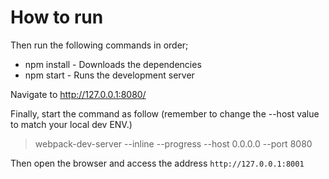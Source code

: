 # How to run

Then run the following commands in order;

* npm install - Downloads the dependencies
* npm start - Runs the development server

Navigate to http://127.0.0.1:8080/

Finally, start the command as follow (remember to change the --host value to match your local dev ENV.)

> webpack-dev-server --inline --progress --host 0.0.0.0 --port 8080

Then open the browser and access the address `http://127.0.0.1:8001`
